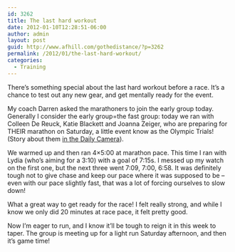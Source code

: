 ```yaml
---
id: 3262
title: The last hard workout
date: 2012-01-10T12:28:51-06:00
author: admin
layout: post
guid: http://www.afhill.com/gothedistance/?p=3262
permalink: /2012/01/the-last-hard-workout/
categories:
  - Training
---
```

There&#8217;s something special about the last hard workout before a race. It&#8217;s a chance to test out any new gear, and get mentally ready for the event. 

My coach Darren asked the marathoners to join the early group today. Generally I consider the early group=the fast group: today we ran with Colleen De Reuck, Katie Blackett and Joanna Zeiger, who are preparing for THEIR marathon on Saturday, a little event know as the Olympic Trials! (Story about them [in the Daily Camera](http://www.dailycamera.com/recreation-columnists/ci_19707567)).

We warmed up and then ran 4&#215;5:00 at marathon pace. This time I ran with Lydia (who&#8217;s aiming for a 3:10) with a goal of 7:15s. I messed up my watch on the first one, but the next three went 7:09, 7:00, 6:58. It was definitely tough not to give chase and keep our pace where it was supposed to be &#8211; even with our pace slightly fast, that was a lot of forcing ourselves to slow down! 

What a great way to get ready for the race! I felt really strong, and while I know we only did 20 minutes at race pace, it felt pretty good. 

Now I&#8217;m eager to run, and I know it&#8217;ll be tough to reign it in this week to taper. The group is meeting up for a light run Saturday afternoon, and then it&#8217;s game time!